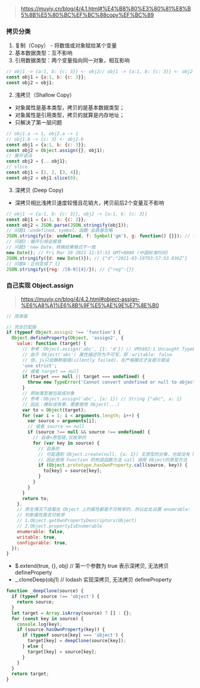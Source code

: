 > https://muyiy.cn/blog/4/4.1.html#%E4%B8%80%E3%80%81%E8%B5%8B%E5%80%BC%EF%BC%88copy%EF%BC%89
### 拷贝分类
1. 复制（Copy） - 将数值或对象赋给某个变量
  1. 基本数据类型：互不影响
  2. 引用数据类型：两个变量指向同一对象，相互影响
  ```js
  // obj1 -> {a:1, b: {c: 3}} <- obj2// obj1 -> {a:1, b: {c: 3}} <- obj2
  const obj1 = {a:1, b: {c: 3}};
  const obj2 = obj1;
  ```
2. 浅拷贝（Shallow Copy）
  - 对象属性是基本类型，拷贝的是基本数据类型；
  - 对象属性是引用类型，拷贝的就算是内存地址；
  - 只解决了第一层问题
  ```js
  // obj1.a -> 1, obj2.a -> 1
  // obj1.b -> {c: 3} <- obj2.b
  const obj1 = {a:1, b: {c: 3}};
  const obj2 = Object.assign({}, obj1);
  // 展开语法
  const obj2 = {...obj1};
  // slice
  const obj1 = [1, 2, [3, 4]];
  const obj2 = obj1.slice(0);
  ```
3. 深拷贝 (Deep Copy)
  - 深拷贝相比浅拷贝速度较慢且花销大，拷贝前后2个变量互不影响
  ```js
  // obj1 -> {a:1, b: {c: 3}}, obj2 -> {a:1, b: {c: 3}}
  const obj1 = {a:1, b: {c: 3}};
  const obj2 = JSON.parse(JSON.stringify(obj1));
  // 问题1：undefined、symbol、函数 会直接忽略
  JSON.stringify({e: undefined, f: Symbol('gm'), g: function() {}}); // {}
  // 问题2：循环引用会报错
  // 问题3：new Date，转换结果格式不一致
  new Date(); // Fri Mar 19 2021 11:57:53 GMT+0800 (中国标准时间)
  JSON.stringify({d: new Date()}); // {"d":"2021-03-19T03:57:53.036Z"}
  // 问题4：正则变成了 {}
  JSON.stringify({reg: /[0-9]{4}/}); // {"reg":{}}
  ```

### 自己实现 Object.assign
> https://muyiy.cn/blog/4/4.2.html#object-assign-%E6%A8%A1%E6%8B%9F%E5%AE%9E%E7%8E%B0
```js
// 简单版

// 完全匹配版
if (typeof Object.assign2 !== 'function') {
  Object.defineProperty(Object, 'assign2', {
    value: function (target) {
      // 参考：Object.assign('abc', {1: 'd'}) // VM5882:1 Uncaught TypeError: Cannot assign to read only property '1' of object '[object String]'
      // 由于 Object('abc') 属性描述符为不可写，即：writable: false
      // 但，js只会静默报错(silently failed)，在严格模式才会提示错误
      'use strict';
      // 或者 target == null
      if (target === null || target === undefined) {
        throw new TypeError('Cannot convert undefined or null to object');
      }
      // 原始类型被包装成对象
      // 参考：Object.assign('abc', {a: 1}) // String {"abc", a: 1}
      // 因此：模拟该效果，需要使用 Object(...)
      var to = Object(target);
      for (var i = 1; i < arguments.length; i++) {
        var source = arguments[i];
        // 或者 source == null
        if (source !== null && source !== undefined) {
          // 自身+原型链,仅枚举的
          for (var key in source) {
            // 自身的
            // 可能遇到 Object.create(null, {a: 1}) 无原型的对象，也就没有 hasOwnProperty 方法
            // 因此使用 Function 的构造函数方法 call 调用 Object的原型方法
            if (Object.prototype.hasOwnProperty.call(source, key)) {
              to[key] = source[key];
            }
          }
        }
      }
      return to;
    },
    // 原生情况下挂载在 Object 上的属性都是不可枚举的，所以此处设置 enumrable: false
    // 判断属性是否可枚举
    // 1.Object.getOwnPropertyDescriptors(Object)
    // 2.Object.propertyIsEnumerable
    enumerable: false,
    writable: true,
    configurable: true,
  });
}
```


  - $.extend(true, {}, obj) // 第一个参数为 true 表示深拷贝, 无法拷贝 defineProperty
  - _.cloneDeep(obj1) // lodash 实现深拷贝, 无法拷贝 defineProperty



  ```js
  function _deepClone(source) {
    if (typeof source !== 'object') {
      return source;
    }
    let target = Array.isArray(source) ? [] : {};
    for (const key in source) {
      console.log(key);
      if (source.hasOwnProperty(key)) {
        if (typeof source[key] === 'object') {
          target[key] = deepClone(source[key]);
        } else {
          target[key] = source[key];
        }
      }
    }
    return target;
  }
  ```